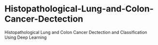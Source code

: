 # Histopathological-Lung-and-Colon-Cancer-Dectection
Histopathological Lung and Colon Cancer Dectection and Classification Using Deep Learning
